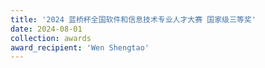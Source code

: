 ```yaml
---
title: '2024 蓝桥杯全国软件和信息技术专业人才大赛 国家级三等奖'  
date: 2024-08-01                             
collection: awards  
award_recipient: 'Wen Shengtao'               
---
```




